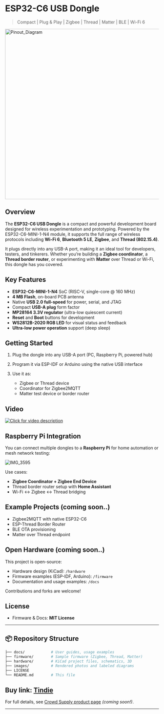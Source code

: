 # ESP32-C6 USB Dongle

> Compact | Plug & Play | Zigbee | Thread | Matter | BLE | Wi-Fi 6

<img width="913" height="558" alt="Pinout_Diagram" src="https://github.com/user-attachments/assets/8153af29-605f-4f7a-9a87-2fd62890142f" />

## Overview

The **ESP32-C6 USB Dongle** is a compact and powerful development board designed for wireless experimentation and prototyping. Powered by the ESP32-C6-MINI-1-N4 module, it supports the full range of wireless protocols including **Wi-Fi 6**, **Bluetooth 5 LE**, **Zigbee**, and **Thread (802.15.4)**.

It plugs directly into any USB-A port, making it an ideal tool for developers, testers, and tinkerers. Whether you’re building a **Zigbee coordinator**, a **Thread border router**, or experimenting with **Matter** over Thread or Wi-Fi, this dongle has you covered.

## Key Features

* **ESP32-C6-MINI-1-N4** SoC (RISC-V, single-core @ 160 MHz)
* **4 MB Flash**, on-board PCB antenna
* Native **USB 2.0 full-speed** for power, serial, and JTAG
* Compact **USB-A plug** form factor
* **MP28164 3.3V regulator** (ultra-low quiescent current)
* **Reset** and **Boot** buttons for development
* **WS2812B-2020 RGB LED** for visual status and feedback
* **Ultra-low power operation** support (deep sleep)

## Getting Started

1. Plug the dongle into any USB-A port (PC, Raspberry Pi, powered hub)
2. Program it via ESP-IDF or Arduino using the native USB interface
3. Use it as:

   * Zigbee or Thread device
   * Coordinator for Zigbee2MQTT
   * Matter test device or border router
## Video

[![Click for video description](https://img.youtube.com/vi/IeBuSCYYrvg/0.jpg)](https://www.youtube.com/watch?v=IeBuSCYYrvg)


## Raspberry Pi Integration

You can connect multiple dongles to a **Raspberry Pi** for home automation or mesh network testing:

![IMG_3595](https://github.com/user-attachments/assets/1204375f-2c75-4c23-9901-5fc64c5ec443)


Use cases:

* **Zigbee Coordinator + Zigbee End Device**
* Thread border router setup with **Home Assistant**
* Wi-Fi ↔ Zigbee ↔ Thread bridging

## Example Projects (coming soon..)

* Zigbee2MQTT with native ESP32-C6
* ESP-Thread Border Router
* BLE OTA provisioning
* Matter over Thread endpoint

## Open Hardware (coming soon..)

This project is open-source:

* Hardware design (KiCad): `/hardware`
* Firmware examples (ESP-IDF, Arduino): `/firmware`
* Documentation and usage examples: `/docs`

Contributions and forks are welcome!

## License

* Firmware & Docs: **MIT License**

---

## 📦 Repository Structure

```bash
├── docs/            # User guides, usage examples
├── firmware/        # Sample firmware (Zigbee, Thread, Matter)
├── hardware/        # KiCad project files, schematics, 3D
├── images/          # Rendered photos and labeled diagrams
├── LICENSE
└── README.md        # This file
```
Buy link: [Tindie](https://www.tindie.com/products/mubinicyer/esp32c6-usb-dongle/) 
---

For full details, see [Crowd Supply product page](#) *(coming soon!)*.

---
